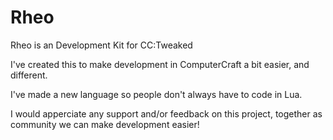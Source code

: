 # Rheo
Rheo is an Development Kit for CC:Tweaked

I've created this to make development in ComputerCraft a bit easier, and different.

I've made a new language so people don't always have to code in Lua.

I would apperciate any support and/or feedback on this project, together as community we can make development easier!
